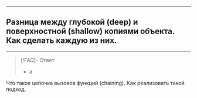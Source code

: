 ----
## Разница между глубокой (deep) и поверхностной (shallow) копиями объекта. Как сделать каждую из них.
----
> [!FAQ]- Ответ
> - а 


Что такое цепочка вызовов функций (chaining). Как реализовать такой подход.